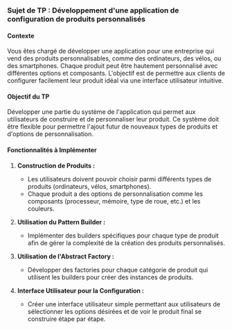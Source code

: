 ### Sujet de TP : Développement d'une application de configuration de produits personnalisés

#### Contexte
Vous êtes chargé de développer une application pour une entreprise qui vend des produits personnalisables, comme des ordinateurs, des vélos, ou des smartphones. Chaque produit peut être hautement personnalisé avec différentes options et composants. L'objectif est de permettre aux clients de configurer facilement leur produit idéal via une interface utilisateur intuitive.

#### Objectif du TP
Développer une partie du système de l'application qui permet aux utilisateurs de construire et de personnaliser leur produit. Ce système doit être flexible pour permettre l'ajout futur de nouveaux types de produits et d'options de personnalisation.

#### Fonctionnalités à Implémenter

1. **Construction de Produits :**
   - Les utilisateurs doivent pouvoir choisir parmi différents types de produits (ordinateurs, vélos, smartphones).
   - Chaque produit a des options de personnalisation comme les composants (processeur, mémoire, type de roue, etc.) et les couleurs.

2. **Utilisation du Pattern Builder :**
   - Implémenter des builders spécifiques pour chaque type de produit afin de gérer la complexité de la création des produits personnalisés.

3. **Utilisation de l'Abstract Factory :**
   - Développer des factories pour chaque catégorie de produit qui utilisent les builders pour créer des instances de produits.

4. **Interface Utilisateur pour la Configuration :**
   - Créer une interface utilisateur simple permettant aux utilisateurs de sélectionner les options désirées et de voir le produit final se construire étape par étape.